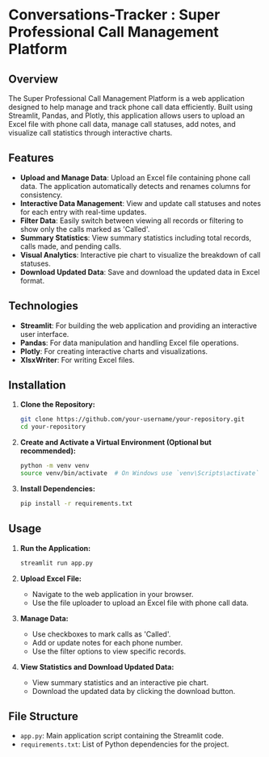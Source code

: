 # Conversations-Tracker :  Super Professional Call Management Platform

## Overview

The Super Professional Call Management Platform is a web application designed to help manage and track phone call data efficiently. Built using Streamlit, Pandas, and Plotly, this application allows users to upload an Excel file with phone call data, manage call statuses, add notes, and visualize call statistics through interactive charts.

## Features

- **Upload and Manage Data**: Upload an Excel file containing phone call data. The application automatically detects and renames columns for consistency.
- **Interactive Data Management**: View and update call statuses and notes for each entry with real-time updates.
- **Filter Data**: Easily switch between viewing all records or filtering to show only the calls marked as 'Called'.
- **Summary Statistics**: View summary statistics including total records, calls made, and pending calls.
- **Visual Analytics**: Interactive pie chart to visualize the breakdown of call statuses.
- **Download Updated Data**: Save and download the updated data in Excel format.

## Technologies

- **Streamlit**: For building the web application and providing an interactive user interface.
- **Pandas**: For data manipulation and handling Excel file operations.
- **Plotly**: For creating interactive charts and visualizations.
- **XlsxWriter**: For writing Excel files.

## Installation

1. **Clone the Repository:**

    ```bash
    git clone https://github.com/your-username/your-repository.git
    cd your-repository
    ```

2. **Create and Activate a Virtual Environment (Optional but recommended):**

    ```bash
    python -m venv venv
    source venv/bin/activate  # On Windows use `venv\Scripts\activate`
    ```

3. **Install Dependencies:**

    ```bash
    pip install -r requirements.txt
    ```

## Usage

1. **Run the Application:**

    ```bash
    streamlit run app.py
    ```

2. **Upload Excel File:**
   - Navigate to the web application in your browser.
   - Use the file uploader to upload an Excel file with phone call data.

3. **Manage Data:**
   - Use checkboxes to mark calls as 'Called'.
   - Add or update notes for each phone number.
   - Use the filter options to view specific records.

4. **View Statistics and Download Updated Data:**
   - View summary statistics and an interactive pie chart.
   - Download the updated data by clicking the download button.

## File Structure

- `app.py`: Main application script containing the Streamlit code.
- `requirements.txt`: List of Python dependencies for the project.


